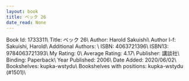 ```yaml
---
layout: book
title: ベック 26
date_read: None
---
```


Book Id: 1733311\ 
Title: ベック 26\ 
Author: Harold Sakuishi\ 
Author l-f: Sakuishi, Harold\ 
Additional Authors: \ 
ISBN: 4063721396\ 
ISBN13: 9784063721393\ 
My Rating: 0\ 
Average Rating: 4.17\ 
Publisher: 講談社\ 
Binding: Paperback\ 
Year Published: 2006\ 
Date Added: 2020/06/02\ 
Bookshelves: kupka-wstydu\ 
Bookshelves with positions: kupka-wstydu (#1501)\ 

